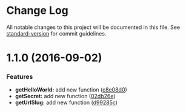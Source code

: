 # Change Log

All notable changes to this project will be documented in this file. See [standard-version](https://github.com/conventional-changelog/standard-version) for commit guidelines.

<a name="1.1.0"></a>
# 1.1.0 (2016-09-02)


### Features

* **getHelloWorld:** add new function ([c8e08d0](https://github.com/charlesaraya/utility-functions/commit/c8e08d0))
* **getSecret:** add new function ([02db26e](https://github.com/charlesaraya/utility-functions/commit/02db26e))
* **getUrlSlug:** add new function ([d99285c](https://github.com/charlesaraya/utility-functions/commit/d99285c))
